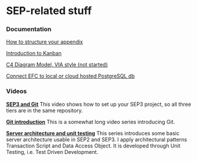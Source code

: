 ﻿# SEP-related stuff

### Documentation

[How to structure your appendix](./Tutorials/SepAppendix/Page.html)

[Introduction to Kanban](./Tutorials/Kanban/Page.html)

[C4 Diagram Model, VIA style (not started)]()

[Connect EFC to local or cloud hosted PostgreSQL db](https://github.com/TroelsMortensen/EFCpostgres)

### Videos

**[SEP3 and Git](https://youtu.be/BZgLcOj2Z14)**
This video shows how to set up your SEP3 project, so all three tiers are in the same repository.

**[Git introduction](https://youtube.com/playlist?list=PL5I0mJDB37i99xnmpSYe-q6itvF_trFS2)**
This is a somewhat long video series introducing Git.

**[Server architecture and unit testing](https://youtube.com/playlist?list=PL5I0mJDB37i_T4JHIy-2fuyEePtYbuDc3)**
This series introduces some basic server architecture usable in SEP2 and SEP3. I apply architectural patterns Transaction Script and Data Access Object.
It is developed through Unit Testing, i.e. Test Driven Development.
